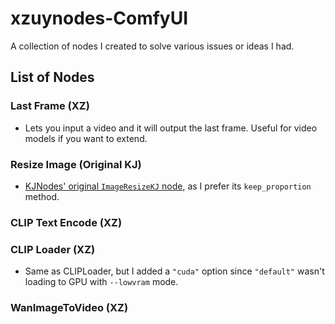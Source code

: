 # xzuynodes-ComfyUI

A collection of nodes I created to solve various issues or ideas I had.

## List of Nodes

### Last Frame (XZ)

- Lets you input a video and it will output the last frame. Useful for video models if you want to extend.

### Resize Image (Original KJ)

- [KJNodes' original `ImageResizeKJ` node](https://github.com/kijai/ComfyUI-KJNodes/blob/0addfc6101f7a834c7fb6e0a1b26529360ab5350/nodes/image_nodes.py#L2137), as I prefer its `keep_proportion` method.

### CLIP Text Encode (XZ)

### CLIP Loader (XZ)

- Same as CLIPLoader, but I added a `"cuda"` option since `"default"` wasn't loading to GPU with `--lowvram` mode.

### WanImageToVideo (XZ)
